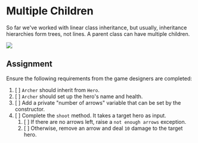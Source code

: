 # Multiple Children

So far we've worked with linear class inheritance, but usually, inheritance hierarchies form trees, not lines. A parent class can have multiple children.

![](https://storage.googleapis.com/qvault-webapp-dynamic-assets/course_assets/Cyv2n6l-1023x400.png)

## Assignment

Ensure the following requirements from the game designers are completed:

1. [ ] `Archer` should inherit from `Hero`.
2. [ ] `Archer` should set up the hero's name and health.
3. [ ] Add a private "number of arrows" variable that can be set by the constructor.
4. [ ] Complete the `shoot` method. It takes a target hero as input.
   1. [ ] If there are no arrows left, raise a `not enough arrows` exception.
   2. [ ] Otherwise, remove an arrow and deal `10` damage to the target hero.
